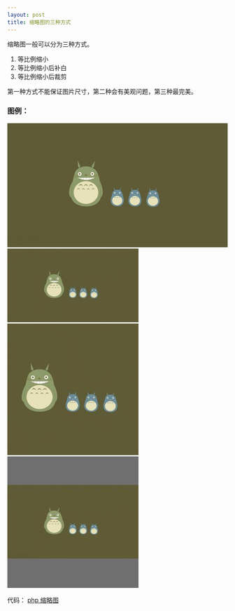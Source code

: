 ```yaml
---
layout: post
title: 缩略图的三种方式
---
```


缩略图一般可以分为三种方式。

1.  等比例缩小
2.  等比例缩小后补白
3.  等比例缩小后裁剪

第一种方式不能保证图片尺寸，第二种会有美观问题，第三种最完美。

### 图例：
![totoro](/img/totoro.jpg)
![totoro1](/img/totoro-1.jpg)
![totoro2](/img/totoro-2.jpg)
![totoro3](/img/totoro-3.jpg)

代码：
[php 缩略图](https://github.com/imdongyu/php-class/blob/master/Image.class.php)

